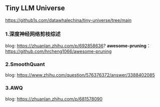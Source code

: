 ##  Tiny LLM Universe
https://github1s.com/datawhalechina/tiny-universe/tree/main




### 1.深度神经网络剪枝综述
blog: https://zhuanlan.zhihu.com/p/692858636?
**awesome-pruning**：https://github.com/hrcheng1066/awesome-pruning

### 2.SmoothQuant 
blog: https://www.zhihu.com/question/576376372/answer/3388402085

### 3.AWQ
blog: https://zhuanlan.zhihu.com/p/681578090



